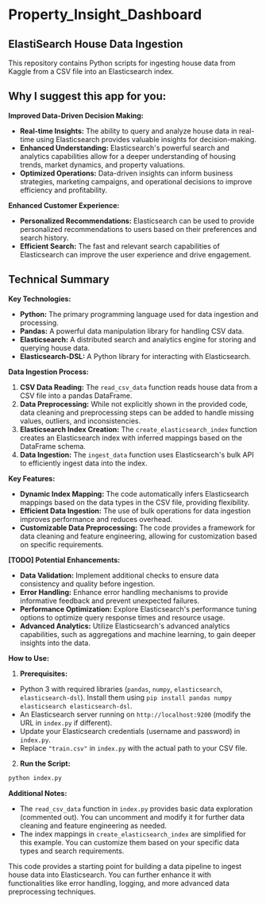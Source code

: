 # Property_Insight_Dashboard

## ElastiSearch House Data Ingestion

This repository contains Python scripts for ingesting house data from Kaggle from a CSV file into an Elasticsearch index.

## Why I suggest this app for you:

**Improved Data-Driven Decision Making:**

* **Real-time Insights:** The ability to query and analyze house data in real-time using Elasticsearch provides valuable insights for decision-making.
* **Enhanced Understanding:** Elasticsearch's powerful search and analytics capabilities allow for a deeper understanding of housing trends, market dynamics, and property valuations.
* **Optimized Operations:** Data-driven insights can inform business strategies, marketing campaigns, and operational decisions to improve efficiency and profitability.

**Enhanced Customer Experience:**

* **Personalized Recommendations:** Elasticsearch can be used to provide personalized recommendations to users based on their preferences and search history.
* **Efficient Search:** The fast and relevant search capabilities of Elasticsearch can improve the user experience and drive engagement.

## Technical Summary

**Key Technologies:**

* **Python:** The primary programming language used for data ingestion and processing.
* **Pandas:** A powerful data manipulation library for handling CSV data.
* **Elasticsearch:** A distributed search and analytics engine for storing and querying house data.
* **Elasticsearch-DSL:** A Python library for interacting with Elasticsearch.

**Data Ingestion Process:**

1. **CSV Data Reading:** The `read_csv_data` function reads house data from a CSV file into a pandas DataFrame.
2. **Data Preprocessing:** While not explicitly shown in the provided code, data cleaning and preprocessing steps can be added to handle missing values, outliers, and inconsistencies.
3. **Elasticsearch Index Creation:** The `create_elasticsearch_index` function creates an Elasticsearch index with inferred mappings based on the DataFrame schema.
4. **Data Ingestion:** The `ingest_data` function uses Elasticsearch's bulk API to efficiently ingest data into the index.

**Key Features:**

* **Dynamic Index Mapping:** The code automatically infers Elasticsearch mappings based on the data types in the CSV file, providing flexibility.
* **Efficient Data Ingestion:** The use of bulk operations for data ingestion improves performance and reduces overhead.
* **Customizable Data Preprocessing:** The code provides a framework for data cleaning and feature engineering, allowing for customization based on specific requirements.

**[TODO] Potential Enhancements:**

* **Data Validation:** Implement additional checks to ensure data consistency and quality before ingestion.
* **Error Handling:** Enhance error handling mechanisms to provide informative feedback and prevent unexpected failures.
* **Performance Optimization:** Explore Elasticsearch's performance tuning options to optimize query response times and resource usage.
* **Advanced Analytics:** Utilize Elasticsearch's advanced analytics capabilities, such as aggregations and machine learning, to gain deeper insights into the data.

**How to Use:**

1. **Prerequisites:**
  * Python 3 with required libraries (`pandas`, `numpy`, `elasticsearch`, `elasticsearch-dsl`). Install them using `pip install pandas numpy elasticsearch elasticsearch-dsl`.
  * An Elasticsearch server running on `http://localhost:9200` (modify the URL in `index.py` if different).
  * Update your Elasticsearch credentials (username and password) in `index.py`.
  * Replace `"train.csv"` in `index.py` with the actual path to your CSV file.

2. **Run the Script:**

  ```bash
  python index.py
  ```

**Additional Notes:**

* The `read_csv_data` function in `index.py` provides basic data exploration (commented out). You can uncomment and modify it for further data cleaning and feature engineering as needed.
* The index mappings in `create_elasticsearch_index` are simplified for this example. You can customize them based on your specific data types and search requirements.

This code provides a starting point for building a data pipeline to ingest house data into Elasticsearch. You can further enhance it with functionalities like error handling, logging, and more advanced data preprocessing techniques.
